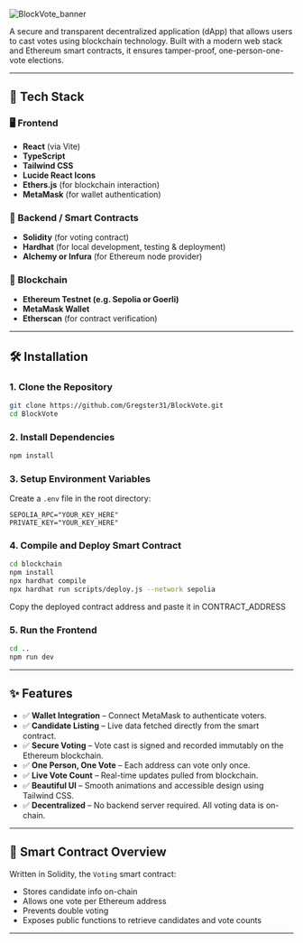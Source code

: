 ![BlockVote_banner](https://github.com/user-attachments/assets/cd82b910-74f1-4996-9cd7-38008c57b92e)

A secure and transparent decentralized application (dApp) that allows users to cast votes using blockchain technology. Built with a modern web stack and Ethereum smart contracts, it ensures tamper-proof, one-person-one-vote elections.

---

## 🔧 Tech Stack

### 🖥️ Frontend
- **React** (via Vite)
- **TypeScript**
- **Tailwind CSS**
- **Lucide React Icons**
- **Ethers.js** (for blockchain interaction)
- **MetaMask** (for wallet authentication)

### 🔌 Backend / Smart Contracts
- **Solidity** (for voting contract)
- **Hardhat** (for local development, testing & deployment)
- **Alchemy or Infura** (for Ethereum node provider)

### 🔗 Blockchain
- **Ethereum Testnet (e.g. Sepolia or Goerli)**
- **MetaMask Wallet**
- **Etherscan** (for contract verification)

---

## 🛠️ Installation

### 1. Clone the Repository
```bash
git clone https://github.com/Gregster31/BlockVote.git
cd BlockVote
```

### 2. Install Dependencies
```bash
npm install
```

### 3. Setup Environment Variables

Create a `.env` file in the root directory:

```env
SEPOLIA_RPC="YOUR_KEY_HERE"
PRIVATE_KEY="YOUR_KEY_HERE"
```

### 4. Compile and Deploy Smart Contract

```bash
cd blockchain
npm install
npx hardhat compile
npx hardhat run scripts/deploy.js --network sepolia
```

Copy the deployed contract address and paste it in CONTRACT_ADDRESS

### 5. Run the Frontend

```bash
cd ..
npm run dev
```

---

## ✨ Features

- ✅ **Wallet Integration** – Connect MetaMask to authenticate voters.
- ✅ **Candidate Listing** – Live data fetched directly from the smart contract.
- ✅ **Secure Voting** – Vote cast is signed and recorded immutably on the Ethereum blockchain.
- ✅ **One Person, One Vote** – Each address can vote only once.
- ✅ **Live Vote Count** – Real-time updates pulled from blockchain.
- ✅ **Beautiful UI** – Smooth animations and accessible design using Tailwind CSS.
- ✅ **Decentralized** – No backend server required. All voting data is on-chain.

---

## 🧠 Smart Contract Overview

Written in Solidity, the `Voting` smart contract:
- Stores candidate info on-chain
- Allows one vote per Ethereum address
- Prevents double voting
- Exposes public functions to retrieve candidates and vote counts

---

